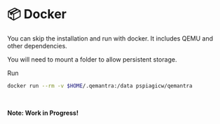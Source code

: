 # 📦 Docker

You can skip the installation and run with docker. It includes QEMU and other dependencies.

You will need to mount a folder to allow persistent storage.

Run 

```sh
docker run --rm -v $HOME/.qemantra:/data pspiagicw/qemantra
```

</br>

**Note: Work in Progress!**
